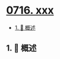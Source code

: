 # [0716. xxx](https://github.com/Tdahuyou/TNotes.leetcode/tree/main/notes/0716.%20xxx)

<!-- region:toc -->

- [1. 📝 概述](#1--概述)

<!-- endregion:toc -->

## 1. 📝 概述
